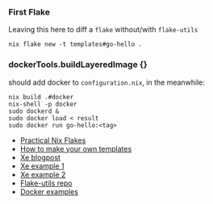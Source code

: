 ### First Flake

Leaving this here to diff a `flake` without/with `flake-utils`

`nix flake new -t templates#go-hello .`

### dockerTools.buildLayeredImage {}

should add docker to `configuration.nix`, in the meanwhile:

```
nix build .#docker
nix-shell -p docker
sudo dockerd &
sudo docker load < result
sudo docker run go-hello:<tag>
```

- [Practical Nix Flakes][1]
- [How to make your own templates][2]
- [Xe blogpost][3]
- [Xe example 1][4]
- [Xe example 2][5]
- [Flake-utils repo][6]
- [Docker examples][7]

[1]: https://serokell.io/blog/practical-nix-flakes
[2]: https://peppe.rs/posts/novice_nix:_flake_templates/
[3]: https://xeiaso.net/blog/nix-flakes-1-2022-02-21
[4]: https://tulpa.dev/Xe/mara/src/branch/main/flake.nix
[5]: https://github.com/Xe/templates/blob/main/go-web-server/flake.nix
[6]: https://github.com/numtide/flake-utils
[7]: https://github.com/NixOS/nixpkgs/blob/master/pkgs/build-support/docker/examples.nix
